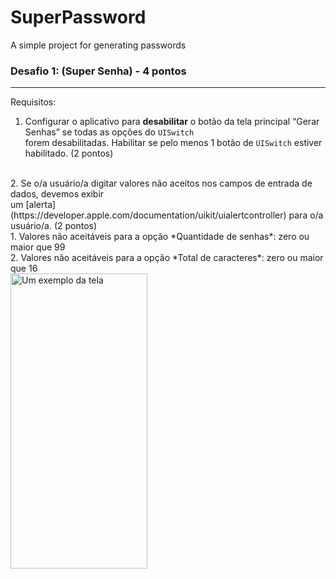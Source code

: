 # SuperPassword
A simple project for generating passwords 

### Desafio 1: (Super Senha) - 4 pontos

---

Requisitos:

1. Configurar o aplicativo para **desabilitar** o botão da tela principal “Gerar Senhas” se todas as opções do `UISwitch`  </br>forem desabilitadas. Habilitar se pelo menos 1 botão de `UISwitch` estiver habilitado. (2 pontos)
</br>
2. Se o/a usuário/a digitar valores não aceitos nos campos de entrada de dados, devemos exibir 
</br>um [alerta](https://developer.apple.com/documentation/uikit/uialertcontroller) para o/a usuário/a. (2 pontos)
    </br>
    1. Valores não aceitáveis para a opção *Quantidade de senhas*: zero ou maior que 99
    </br>
    2. Valores não aceitáveis para a opção *Total de caracteres*: zero ou maior que 16
    
   </br>
   <img src="super.gif" alt="Um exemplo da tela" width="219" height="472">
